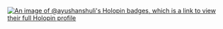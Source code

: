 [![An image of @ayushanshuli's Holopin badges, which is a link to view their full Holopin profile](https://holopin.me/ayushanshuli)](https://holopin.io/@ayushanshuli)
